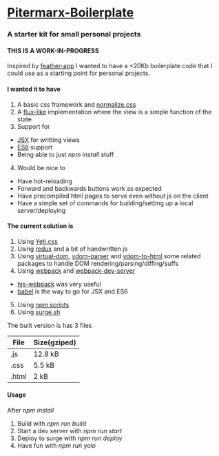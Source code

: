 # [Pitermarx-Boilerplate](https://pitermarx-boilerplate.surge.sh)
### A starter kit for small personal projects

#### THIS IS A WORK-IN-PROGRESS

Inspired by [feather-app](https://github.com/HenrikJoreteg/feather-app/)
I wanted to have a <20Kb boilerplate code that I could use as a starting point for personal projects.

#### I wanted it to have
1. A basic css framework and [normalize.css](https://necolas.github.io/normalize.css/)
2. A [flux-like](https://facebook.github.io/flux/) implementation where the view is a simple function of the state
3. Support for
  * [JSX](https://facebook.github.io/jsx/) for writting views 
  * [ES6](https://esdiscuss.org/topic/javascript-2015) support
  * Being able to just *npm install* stuff
4. Would be nice to
  * Have hot-reloading 
  * Forward and backwards buttons work as expected
  * Have precompiled html pages to serve even without js on the client
  * Have a simple set of commands for building/setting up a local server/deploying 

#### The current solution is
 
1. Using [Yeti.css](http://yeticss.com/)
2. Using [redux](https://github.com/rackt/redux) and a bit of handwritten js
3. Using [virtual-dom](https://github.com/Matt-Esch/virtual-dom), [vdom-parser](https://github.com/bitinn/vdom-parser) and [vdom-to-html](https://github.com/nthtran/vdom-to-html/) some related packages to handle DOM rendering/parsing/diffing/suffs
4. Using [webpack](https://webpack.github.io/) and [webpack-dev-server](http://webpack.github.io/docs/webpack-dev-server.html)
  * [hjs-webpack](https://github.com/henrikjoreteg/hjs-webpack) was very useful
  * [babel](https://babeljs.io/) is the way to go for JSX and ES6
5. Using [npm scripts](https://docs.npmjs.com/misc/scripts)
6. Using [surge.sh](https://surge.sh/)

The built version is has 3 files

|File |Size(gziped)|
|-----|------------|
|.js  |12.8 kB     |
|.css |5.5 kB      |
|.html|2 kB        |

#### Usage

After *npm install*

1. Build with *npm run build*
2. Start a dev server with *npm run start*
3. Deploy to surge with *npm run deploy*
4. Have fun with *npm run yolo*
